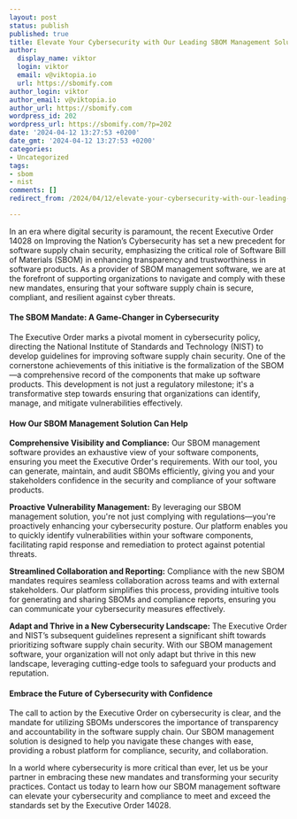 ```yaml
---
layout: post
status: publish
published: true
title: Elevate Your Cybersecurity with Our Leading SBOM Management Solution
author:
  display_name: viktor
  login: viktor
  email: v@viktopia.io
  url: https://sbomify.com
author_login: viktor
author_email: v@viktopia.io
author_url: https://sbomify.com
wordpress_id: 202
wordpress_url: https://sbomify.com/?p=202
date: '2024-04-12 13:27:53 +0200'
date_gmt: '2024-04-12 13:27:53 +0200'
categories:
- Uncategorized
tags:
- sbom
- nist
comments: []
redirect_from: /2024/04/12/elevate-your-cybersecurity-with-our-leading-sbom-management-solution/

---
```


In an era where digital security is paramount, the recent Executive Order 14028 on Improving the Nation’s Cybersecurity has set a new precedent for software supply chain security, emphasizing the critical role of Software Bill of Materials (SBOM) in enhancing transparency and trustworthiness in software products. As a provider of SBOM management software, we are at the forefront of supporting organizations to navigate and comply with these new mandates, ensuring that your software supply chain is secure, compliant, and resilient against cyber threats.

#### The SBOM Mandate: A Game-Changer in Cybersecurity

The Executive Order marks a pivotal moment in cybersecurity policy, directing the National Institute of Standards and Technology (NIST) to develop guidelines for improving software supply chain security. One of the cornerstone achievements of this initiative is the formalization of the SBOM—a comprehensive record of the components that make up software products. This development is not just a regulatory milestone; it's a transformative step towards ensuring that organizations can identify, manage, and mitigate vulnerabilities effectively.

#### How Our SBOM Management Solution Can Help

**Comprehensive Visibility and Compliance:** Our SBOM management software provides an exhaustive view of your software components, ensuring you meet the Executive Order's requirements. With our tool, you can generate, maintain, and audit SBOMs efficiently, giving you and your stakeholders confidence in the security and compliance of your software products.

**Proactive Vulnerability Management:** By leveraging our SBOM management solution, you're not just complying with regulations—you're proactively enhancing your cybersecurity posture. Our platform enables you to quickly identify vulnerabilities within your software components, facilitating rapid response and remediation to protect against potential threats.

**Streamlined Collaboration and Reporting:** Compliance with the new SBOM mandates requires seamless collaboration across teams and with external stakeholders. Our platform simplifies this process, providing intuitive tools for generating and sharing SBOMs and compliance reports, ensuring you can communicate your cybersecurity measures effectively.

**Adapt and Thrive in a New Cybersecurity Landscape:** The Executive Order and NIST’s subsequent guidelines represent a significant shift towards prioritizing software supply chain security. With our SBOM management software, your organization will not only adapt but thrive in this new landscape, leveraging cutting-edge tools to safeguard your products and reputation.

#### Embrace the Future of Cybersecurity with Confidence

The call to action by the Executive Order on cybersecurity is clear, and the mandate for utilizing SBOMs underscores the importance of transparency and accountability in the software supply chain. Our SBOM management solution is designed to help you navigate these changes with ease, providing a robust platform for compliance, security, and collaboration.

In a world where cybersecurity is more critical than ever, let us be your partner in embracing these new mandates and transforming your security practices. Contact us today to learn how our SBOM management software can elevate your cybersecurity and compliance to meet and exceed the standards set by the Executive Order 14028.
